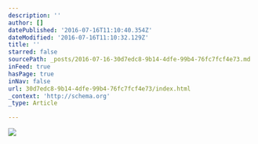 ```yaml
---
description: ''
author: []
datePublished: '2016-07-16T11:10:40.354Z'
dateModified: '2016-07-16T11:10:32.129Z'
title: ''
starred: false
sourcePath: _posts/2016-07-16-30d7edc8-9b14-4dfe-99b4-76fc7fcf4e73.md
inFeed: true
hasPage: true
inNav: false
url: 30d7edc8-9b14-4dfe-99b4-76fc7fcf4e73/index.html
_context: 'http://schema.org'
_type: Article

---
```

![](https://the-grid-user-content.s3-us-west-2.amazonaws.com/fab3f5f7-1443-470e-94ff-f23911d62472.jpg)